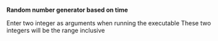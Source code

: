 **Random number generator based on time**

Enter two integer as arguments when running the executable
These two integers will be the range inclusive
